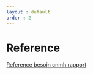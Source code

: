 ```yaml
---
layout : default
order : 2
---
```

# Reference

[Reference besoin cnmh rapport](https://github.com/cnmh/besoin/tree/develop/docs/rapport-besoin)
